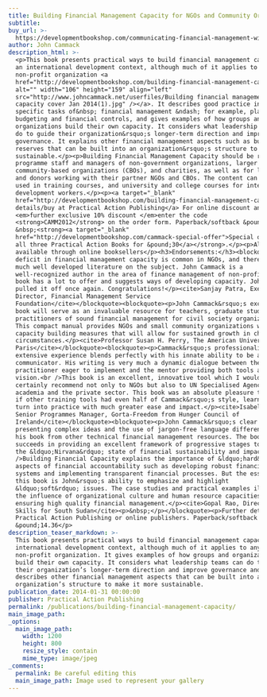```yaml
---
title: Building Financial Management Capacity for NGOs and Community Organizations
subtitle:
buy_url: >-
  https://developmentbookshop.com/communicating-financial-management-with-non-finance-people-pb
author: John Cammack
description_html: >-
  <p>This book presents practical ways to build financial management capacity in
  an international development context, although much of it applies to any
  non-profit organization <a
  href="http://developmentbookshop.com/building-financial-management-capacity-for-ngos-and-community-organizations"><img
  alt="" width="106" height="159" align="left"
  src="http://www.johncammack.net/userfiles/Building financial management
  capacity cover Jan 2014(1).jpg" /></a>. It describes good practice in the
  specific tasks of&nbsp; financial management &ndash; for example, planning and
  budgeting and financial controls, and gives examples of how groups and
  organizations build their own capacity. It considers what leadership teams can
  do to guide their organization&rsquo;s longer-term direction and improve
  governance. It explains other financial management aspects such as building
  reserves that can be built into an organization&rsquo;s structure to make it
  sustainable.</p><p>Building Financial Management Capacity should be read by
  programme staff and managers of non-government organizations, larger
  community-based organizations (CBOs), and charities, as well as for large NGOs
  and donors working with their partner NGOs and CBOs. The content can also be
  used in training courses, and university and college courses for international
  development workers.</p><p><a target="_blank"
  href="http://developmentbookshop.com/building-financial-management-capacity-for-ngos-and-community-organizations">Further
  details/buy at Practical Action Publishing</a> For online discount and a
  <em>further exclusive 10% discount </em>enter the code
  <strong>CAMM2012</strong> on the order form. Paperback/softback &pound;14.36.
  &nbsp;<strong><a target="_blank"
  href="http://developmentbookshop.com/cammack-special-offer">Special offer: buy
  all three Practical Action Books for &pound;30</a></strong>.</p><p>Also
  available through online booksellers</p><h3>Endorsements:</h3><blockquote><p>A
  deficit in financial management capacity is common in NGOs, and there is not
  much well developed literature on the subject. John Cammack is a
  well-recognized author in the area of finance management of non-profits. This
  book has a lot to offer and suggests ways of developing capacity. John has
  pulled it off once again. Congratulations!</p><cite>Sanjay Patra, Executive
  Director, Financial Management Service
  Foundation</cite></blockquote><blockquote><p>John Cammack&rsquo;s excellent
  book will serve as an invaluable resource for teachers, graduate students and
  practitioners of sound financial management for civil society organizations.
  This compact manual provides NGOs and small community organizations with
  capacity building measures that will allow for sustained growth in challenging
  circumstances.</p><cite>Professor Susan H. Perry, The American University of
  Paris</cite></blockquote><blockquote><p>Cammack&rsquo;s professionalism and
  extensive experience blends perfectly with his innate ability to be a powerful
  communicator. His writing is very much a dynamic dialogue between the
  practitioner eager to implement and the mentor providing both tools and
  vision.<br />This book is an excellent, innovative tool which I would
  certainly recommend not only to NGOs but also to UN Specialised Agencies,
  academia and the private sector. This book was an absolute pleasure to read;
  if other training tools had even half of Cammack&rsquo;s style, learning would
  turn into practice with much greater ease and impact.</p><cite>Isabella Rae,
  Senior Programmes Manager, Gorta-Freedom from Hunger Council of
  Ireland</cite></blockquote><blockquote><p>John Cammack&rsquo;s clear style of
  presenting complex ideas and the use of jargon-free language differentiates
  his book from other technical financial management resources. The book
  succeeds in providing an excellent framework of progressive stages to attain
  the &ldquo;Nirvana&rdquo; state of financial sustainability and impact.<br
  />Building Financial Capacity explains the importance of &ldquo;hard&rdquo;
  aspects of financial accountability such as developing robust financial
  systems and implementing transparent financial processes. But the essence of
  this book is John&rsquo;s ability to emphasize and highlight
  &ldquo;soft&rdquo; issues. The case studies and practical examples illustrate
  the influence of organizational culture and human resource capacities on
  ensuring high quality financial management.</p><cite>Gopal Rao, Director,
  Skills for South Sudan</cite><p>&nbsp;</p></blockquote><p>Further details at
  Practical Action Publishing or online publishers. Paperback/softback
  &pound;14.36</p>
description_teaser_markdown: >-
  This book presents practical ways to build financial management capacity in an
  international development context, although much of it applies to any
  non-profit organization. It gives examples of how groups and organizations
  build their own capacity. It considers what leadership teams can do to guide
  their organization’s longer-term direction and improve governance and it
  describes other financial management aspects that can be built into an
  organization’s structure to make it more sustainable.
publication_date: 2014-01-31 00:00:00
publisher: Practical Action Publishing
permalink: /publications/building-financial-management-capacity/
main_image_path:
_options:
  main_image_path:
    width: 1200
    height: 800
    resize_style: contain
    mime_type: image/jpeg
_comments:
  permalink: Be careful editing this
  main_image_path: Image used to represent your gallery
---
```


